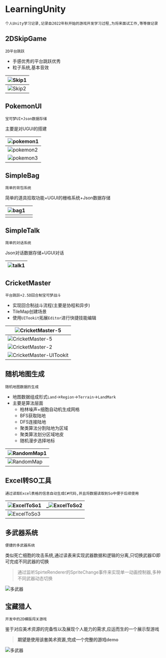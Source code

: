 # LearningUnity

`个人Unity学习记录,记录自2022年秋开始的游戏开发学习过程,为将来面试工作,等等做记录`

## 2DSkipGame

`2D平台跳跃`

- 手感优秀的平台跳跃优秀
- 粒子系统,基本音效

| ![Skip1](./Images/Skip.png)  |
| ---------------------------- |
| ![Skip2](./Images/Skip2.png) |


## PokemonUI

`宝可梦UI+Json数据存储`

主要是对UGUI的搭建

| ![pokemon1](./Images/pokemon1.png) |
| ---------------------------------- |
| ![pokemon2](./Images/pokemon2.png) |
| ![pokemon3](./Images/pokemon3.png) |



## SimpleBag

`简单的背包系统`

简单的道具拾取功能+UGUI的栅格系统+Json数据存储

| ![bag1](./Images/bag1.png) |      |
| -------------------------- | ---- |
|                            |      |



## SimpleTalk

`简单的对话系统`

Json对话数据存储+UGUI对话

| ![talk1](./Images/talk1.png) |
| ---------------------------- |



## CricketMaster

`平台跳跃+2.5D回合制宝可梦战斗`

- 实现回合制战斗流程(主要是协程和异步)
- TileMap创建场景
- 使用`UITookit`拓展`Editor`进行快捷技能编辑

| ![CricketMaster-5](./Images/CricketMaster-5.png)        |
| ------------------------------------------------------- |
| ![CricketMaster-5](./Images/CricketMaster-4.png)        |
| ![CricketMaster-2](./Images/CricketMaster-3.png)        |
| ![CricketMaster-UITookit](./Images/CricketMaster-7.png) |

## 随机地图生成

`随机地图数据的生成`

- 地图数据组成形式`Land`->`Region`->`Terrain`->`LandMark`
- 主要是算法层面
  - 柏林噪声+细胞自动机生成网格
  - BFS获取陆地
  - DFS连接陆地
  - 聚类算法分割陆地为区域
  - 聚类算法划分区域地皮
  - 随机漫步选择地标

| ![RandomMap1](./Images/RandomMap1.png) |
| -------------------------------------- |
| ![RandomMap](./Images/RandomMap.png)   |

## Excel转SO工具

`通过读取Excel表格的信息自动生成C#代码,并且将数据读取到So中便于后续使用`

| ![ExcelToSo1](./Images/excelToSo1.png) | _![ExcelToSo2](./Images/excelToSo2.png) |
| ------------------------------------- | -------------------------------------- |
| ![ExcelToSo3](./Images/excelToSo3.png) |                                        |

## 多武器系统

`便捷的多武器系统`

类似死亡细胞的攻击系统,通过读表来实现武器数据和逻辑的分离,只切换武器ID即可完成不同武器的切换

> <font color=gray>通过监听SpirteRenderer的SpriteChange事件来实现单一动画控制器,多种不同武器动态切换</font>

![多武器](./Images/MulWepon1.png)

## 宝藏猎人

`开发中的2D横版闯关游戏`

鉴于对应美术资源的完备性以及展现个人能力的需求,应运而生的一个展示型游戏



>**期望是使用该套美术资源,完成一个完整的游戏demo**

![多武器](./Images/Hunter1.png)

